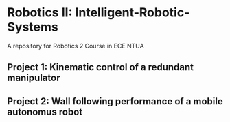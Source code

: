 # Robotics II: Intelligent-Robotic-Systems

A repository for Robotics 2 Course in ECE NTUA

## Project 1: Κinematic control of a redundant manipulator

## Project 2: Wall following performance of a mobile autonomus robot
